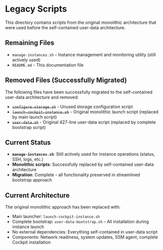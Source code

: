# Legacy Scripts

This directory contains scripts from the original monolithic architecture that were used before the self-contained user-data architecture.

## Remaining Files

- `manage-instances.sh` - Instance management and monitoring utility (still actively used)
- `README.md` - This documentation file

## Removed Files (Successfully Migrated)

The following files have been successfully migrated to the self-contained user-data architecture and removed:
- ~~`configure-storage.sh`~~ - Unused storage configuration script
- ~~`launch-cockpit-instance.sh`~~ - Original monolithic launch script (replaced by main launch script)
- ~~`user-data.sh`~~ - Original 427-line user-data script (replaced by complete bootstrap script)

## Current Status

- **`manage-instances.sh`**: Still actively used for instance operations (status, SSH, logs, etc.)
- **Monolithic scripts**: Successfully replaced by self-contained user-data architecture
- **Migration**: Complete - all functionality preserved in streamlined bootstrap approach

## Current Architecture

The original monolithic approach has been replaced with:
- Main launcher: `launch-cockpit-instance.sh`
- Complete bootstrap: `user-data-bootstrap.sh` - All installation during instance launch
- No external dependencies: Everything self-contained in user-data script
- Components: Network readiness, system updates, SSM agent, complete Cockpit installation
